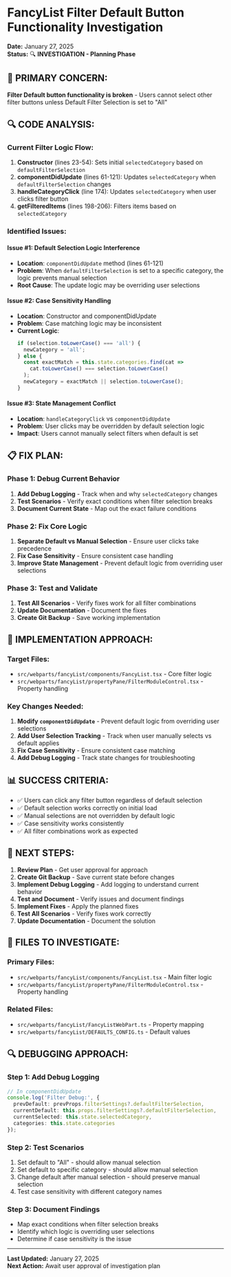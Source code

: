 # FancyList Filter Default Button Functionality Investigation

**Date:** January 27, 2025  
**Status:** 🔍 **INVESTIGATION - Planning Phase**

## **🎯 PRIMARY CONCERN:**
**Filter Default button functionality is broken** - Users cannot select other filter buttons unless Default Filter Selection is set to "All"

## **🔍 CODE ANALYSIS:**

### **Current Filter Logic Flow:**
1. **Constructor** (lines 23-54): Sets initial `selectedCategory` based on `defaultFilterSelection`
2. **componentDidUpdate** (lines 61-121): Updates `selectedCategory` when `defaultFilterSelection` changes
3. **handleCategoryClick** (line 174): Updates `selectedCategory` when user clicks filter button
4. **getFilteredItems** (lines 198-206): Filters items based on `selectedCategory`

### **Identified Issues:**

#### **Issue #1: Default Selection Logic Interference**
- **Location**: `componentDidUpdate` method (lines 61-121)
- **Problem**: When `defaultFilterSelection` is set to a specific category, the logic prevents manual selection
- **Root Cause**: The update logic may be overriding user selections

#### **Issue #2: Case Sensitivity Handling**
- **Location**: Constructor and componentDidUpdate
- **Problem**: Case matching logic may be inconsistent
- **Current Logic**: 
  ```typescript
  if (selection.toLowerCase() === 'all') {
    newCategory = 'all';
  } else {
    const exactMatch = this.state.categories.find(cat => 
      cat.toLowerCase() === selection.toLowerCase()
    );
    newCategory = exactMatch || selection.toLowerCase();
  }
  ```

#### **Issue #3: State Management Conflict**
- **Location**: `handleCategoryClick` vs `componentDidUpdate`
- **Problem**: User clicks may be overridden by default selection logic
- **Impact**: Users cannot manually select filters when default is set

## **📋 FIX PLAN:**

### **Phase 1: Debug Current Behavior**
1. **Add Debug Logging** - Track when and why `selectedCategory` changes
2. **Test Scenarios** - Verify exact conditions when filter selection breaks
3. **Document Current State** - Map out the exact failure conditions

### **Phase 2: Fix Core Logic**
1. **Separate Default vs Manual Selection** - Ensure user clicks take precedence
2. **Fix Case Sensitivity** - Ensure consistent case handling
3. **Improve State Management** - Prevent default logic from overriding user selections

### **Phase 3: Test and Validate**
1. **Test All Scenarios** - Verify fixes work for all filter combinations
2. **Update Documentation** - Document the fixes
3. **Create Git Backup** - Save working implementation

## **🎯 IMPLEMENTATION APPROACH:**

### **Target Files:**
- `src/webparts/fancyList/components/FancyList.tsx` - Core filter logic
- `src/webparts/fancyList/propertyPane/FilterModuleControl.tsx` - Property handling

### **Key Changes Needed:**
1. **Modify `componentDidUpdate`** - Prevent default logic from overriding user selections
2. **Add User Selection Tracking** - Track when user manually selects vs default applies
3. **Fix Case Sensitivity** - Ensure consistent case matching
4. **Add Debug Logging** - Track state changes for troubleshooting

## **📊 SUCCESS CRITERIA:**
- ✅ Users can click any filter button regardless of default selection
- ✅ Default selection works correctly on initial load
- ✅ Manual selections are not overridden by default logic
- ✅ Case sensitivity works consistently
- ✅ All filter combinations work as expected

## **🔄 NEXT STEPS:**
1. **Review Plan** - Get user approval for approach
2. **Create Git Backup** - Save current state before changes
3. **Implement Debug Logging** - Add logging to understand current behavior
4. **Test and Document** - Verify issues and document findings
5. **Implement Fixes** - Apply the planned fixes
6. **Test All Scenarios** - Verify fixes work correctly
7. **Update Documentation** - Document the solution

## **📁 FILES TO INVESTIGATE:**

### **Primary Files:**
- `src/webparts/fancyList/components/FancyList.tsx` - Main filter logic
- `src/webparts/fancyList/propertyPane/FilterModuleControl.tsx` - Property handling

### **Related Files:**
- `src/webparts/fancyList/FancyListWebPart.ts` - Property mapping
- `src/webparts/fancyList/DEFAULTS_CONFIG.ts` - Default values

## **🔍 DEBUGGING APPROACH:**

### **Step 1: Add Debug Logging**
```typescript
// In componentDidUpdate
console.log('Filter Debug:', {
  prevDefault: prevProps.filterSettings?.defaultFilterSelection,
  currentDefault: this.props.filterSettings?.defaultFilterSelection,
  currentSelected: this.state.selectedCategory,
  categories: this.state.categories
});
```

### **Step 2: Test Scenarios**
1. Set default to "All" - should allow manual selection
2. Set default to specific category - should allow manual selection
3. Change default after manual selection - should preserve manual selection
4. Test case sensitivity with different category names

### **Step 3: Document Findings**
- Map exact conditions when filter selection breaks
- Identify which logic is overriding user selections
- Determine if case sensitivity is the issue

---

**Last Updated:** January 27, 2025  
**Next Action:** Await user approval of investigation plan 